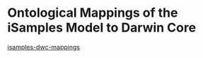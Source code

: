 # Ontological Mappings of the iSamples Model to Darwin Core
[isamples-dwc-mappings](https://github.com/ben-norton/isamples-dwc-mappings)



